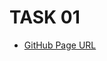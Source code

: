 <h1>TASK 01</h1>

<ul>
   <li><a href="https://shanuka55.github.io/Elzian_Agro_Internship-/">GitHub Page URL</a></li>
</ul>
